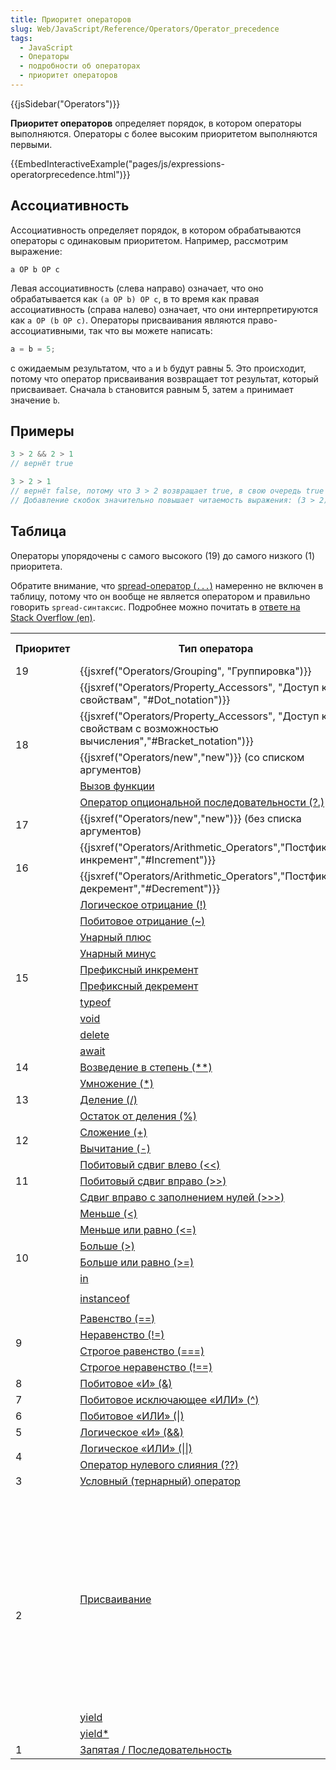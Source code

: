 ```yaml
---
title: Приоритет операторов
slug: Web/JavaScript/Reference/Operators/Operator_precedence
tags:
  - JavaScript
  - Операторы
  - подробности об операторах
  - приоритет операторов
---
```


{{jsSidebar("Operators")}}

**Приоритет операторов** определяет порядок, в котором операторы выполняются. Операторы с более высоким приоритетом выполняются первыми.

{{EmbedInteractiveExample("pages/js/expressions-operatorprecedence.html")}}

## Ассоциативность

Ассоциативность определяет порядок, в котором обрабатываются операторы с одинаковым приоритетом. Например, рассмотрим выражение:

```
a OP b OP c
```

Левая ассоциативность (слева направо) означает, что оно обрабатывается как `(a OP b) OP c`, в то время как правая ассоциативность (справа налево) означает, что они интерпретируются как `a OP (b OP c)`. Операторы присваивания являются право-ассоциативными, так что вы можете написать:

```js
a = b = 5;
```

с ожидаемым результатом, что `a` и `b` будут равны 5. Это происходит, потому что оператор присваивания возвращает тот результат, который присваивает. Сначала `b` становится равным 5, затем `a` принимает значение `b`.

## Примеры

```js
3 > 2 && 2 > 1
// вернёт true

3 > 2 > 1
// вернёт false, потому что 3 > 2 возвращает true, в свою очередь true > 1 вернёт false
// Добавление скобок значительно повышает читаемость выражения: (3 > 2) > 1
```

## Таблица

Операторы упорядочены с самого высокого (19) до самого низкого (1) приоритета.

Обратите внимание, что [spread-оператор (`...`)](/ru/docs/Web/JavaScript/Reference/Operators/Spread_syntax) намеренно не включен в таблицу, потому что он вообще не является оператором и правильно говорить `spread-синтаксис`. Подробнее можно почитать в [ответе на Stack Overflow (en)](https://stackoverflow.com/a/44934830/15378287).

<table class="fullwidth-table">
  <tbody>
    <tr>
      <th>Приоритет</th>
      <th>Тип оператора</th>
      <th>Ассоциативность</th>
      <th>Конкретные операторы</th>
    </tr>
    <tr>
      <td>19</td>
      <td>
        {{jsxref("Operators/Grouping", "Группировка")}}
      </td>
      <td>не определено</td>
      <td><code>( … )</code></td>
    </tr>
    <tr>
      <td rowspan="5">18</td>
      <td>
        {{jsxref("Operators/Property_Accessors", "Доступ к свойствам", "#Dot_notation")}}
      </td>
      <td rowspan="2">слева направо</td>
      <td><code>… . …</code></td>
    </tr>
    <tr>
      <td>
        {{jsxref("Operators/Property_Accessors", "Доступ к свойствам с возможностью вычисления","#Bracket_notation")}}
      </td>
      <td><code>… [ … ]</code></td>
    </tr>
    <tr>
      <td>
        {{jsxref("Operators/new","new")}} (со списком аргументов)
      </td>
      <td>не определено</td>
      <td><code>new … ( … )</code></td>
    </tr>
    <tr>
      <td>
        <a href="/ru/docs/Web/JavaScript/Guide/Functions">Вызов функции</a>
      </td>
      <td rowspan="2">слева направо</td>
      <td>
        <code>… ( <var>… </var>)</code>
      </td>
    </tr>
    <tr>
      <td>
        <a href="/ru/docs/Web/JavaScript/Reference/Operators/Optional_chaining"
          >Оператор опциональной последовательности (?.)</a
        >
      </td>
      <td><code>?.</code></td>
    </tr>
    <tr>
      <td>17</td>
      <td>
        {{jsxref("Operators/new","new")}} (без списка аргументов)
      </td>
      <td>справа налево</td>
      <td><code>new …</code></td>
    </tr>
    <tr>
      <td rowspan="2">16</td>
      <td>
        {{jsxref("Operators/Arithmetic_Operators","Постфиксный инкремент","#Increment")}}
      </td>
      <td rowspan="2">не определено</td>
      <td><code>… ++</code></td>
    </tr>
    <tr>
      <td>
        {{jsxref("Operators/Arithmetic_Operators","Постфиксный декремент","#Decrement")}}
      </td>
      <td><code>… --</code></td>
    </tr>
    <tr>
      <td rowspan="10">15</td>
      <td>
        <a
          href="/ru/docs/Web/JavaScript/Reference/Operators/Logical_Operators#Logical_NOT"
          >Логическое отрицание (!)</a
        >
      </td>
      <td rowspan="10">справа налево</td>
      <td><code>! …</code></td>
    </tr>
    <tr>
      <td>
        <a
          href="/ru/docs/Web/JavaScript/Reference/Operators/Bitwise_Operators#Bitwise_NOT"
          >Побитовое отрицание (~)</a
        >
      </td>
      <td><code>~ …</code></td>
    </tr>
    <tr>
      <td>
        <a
          href="/ru/docs/Web/JavaScript/Reference/Operators/Arithmetic_Operators#Unary_plus"
          >Унарный плюс</a
        >
      </td>
      <td><code>+ …</code></td>
    </tr>
    <tr>
      <td>
        <a
          href="/ru/docs/Web/JavaScript/Reference/Operators/Arithmetic_Operators#Unary_negation"
          >Унарный минус</a
        >
      </td>
      <td><code>- …</code></td>
    </tr>
    <tr>
      <td>
        <a
          href="/ru/docs/Web/JavaScript/Reference/Operators/Arithmetic_Operators#Increment"
          >Префиксный инкремент</a
        >
      </td>
      <td><code>++ …</code></td>
    </tr>
    <tr>
      <td>
        <a
          href="/ru/docs/Web/JavaScript/Reference/Operators/Arithmetic_Operators#Decrement"
          >Префиксный декремент</a
        >
      </td>
      <td><code>-- …</code></td>
    </tr>
    <tr>
      <td>
        <a href="/ru/docs/Web/JavaScript/Reference/Operators/typeof">typeof</a>
      </td>
      <td><code>typeof …</code></td>
    </tr>
    <tr>
      <td>
        <a href="/ru/docs/Web/JavaScript/Reference/Operators/void">void</a>
      </td>
      <td><code>void …</code></td>
    </tr>
    <tr>
      <td>
        <a href="/ru/docs/Web/JavaScript/Reference/Operators/delete">delete</a>
      </td>
      <td><code>delete …</code></td>
    </tr>
    <tr>
      <td>
        <a href="/ru/docs/Web/JavaScript/Reference/Operators/await">await</a>
      </td>
      <td><code>await …</code></td>
    </tr>
    <tr>
      <td>14</td>
      <td>
        <a
          href="/ru/docs/Web/JavaScript/Reference/Operators/Arithmetic_Operators#Exponentiation"
          >Возведение в степень (**)</a
        >
      </td>
      <td>справа налево</td>
      <td><code>… ** …</code></td>
    </tr>
    <tr>
      <td rowspan="3">13</td>
      <td>
        <a
          href="/ru/docs/Web/JavaScript/Reference/Operators/Arithmetic_Operators#Multiplication"
          >Умножение (*)</a
        >
      </td>
      <td rowspan="3">слева направо</td>
      <td><code>… * …</code></td>
    </tr>
    <tr>
      <td>
        <a
          href="/ru/docs/Web/JavaScript/Reference/Operators/Arithmetic_Operators#Division"
          >Деление (/)</a
        >
      </td>
      <td><code>… / …</code></td>
    </tr>
    <tr>
      <td>
        <a
          href="/ru/docs/Web/JavaScript/Reference/Operators/Arithmetic_Operators#Remainder"
          >Остаток от деления (%)</a
        >
      </td>
      <td><code>… % …</code></td>
    </tr>
    <tr>
      <td rowspan="2">12</td>
      <td>
        <a
          href="/ru/docs/Web/JavaScript/Reference/Operators/Arithmetic_Operators#Addition"
          >Сложение (+)</a
        >
      </td>
      <td rowspan="2">слева направо</td>
      <td><code>… + …</code></td>
    </tr>
    <tr>
      <td>
        <a
          href="/ru/docs/Web/JavaScript/Reference/Operators/Arithmetic_Operators#Subtraction"
          >Вычитание (-)</a
        >
      </td>
      <td><code>… - …</code></td>
    </tr>
    <tr>
      <td rowspan="3">11</td>
      <td>
        <a
          href="https://developer.mozilla.org/ru/docs/Web/JavaScript/Reference/Operators/Bitwise_Operators"
          >Побитовый сдвиг влево (&#x3C;&#x3C;)</a
        >
      </td>
      <td rowspan="3">слева направо</td>
      <td><code>… &#x3C;&#x3C; …</code></td>
    </tr>
    <tr>
      <td>
        <a href="/ru/docs/Web/JavaScript/Reference/Operators/Bitwise_Operators"
          >Побитовый сдвиг вправо (>>)</a
        >
      </td>
      <td><code>… >> …</code></td>
    </tr>
    <tr>
      <td>
        <a href="/ru/docs/Web/JavaScript/Reference/Operators/Bitwise_Operators"
          >Сдвиг вправо с заполнением нулей (>>>)</a
        >
      </td>
      <td><code>… >>> …</code></td>
    </tr>
    <tr>
      <td rowspan="6">10</td>
      <td>
        <a
          href="/ru/docs/Web/JavaScript/Reference/Operators/Comparison_Operators#Less_than_operator"
          >Меньше (&#x3C;)</a
        >
      </td>
      <td rowspan="6">слева направо</td>
      <td><code>… &#x3C; …</code></td>
    </tr>
    <tr>
      <td>
        <a
          href="/ru/docs/Web/JavaScript/Reference/Operators/Comparison_Operators#Less_than__or_equal_operator"
          >Меньше или равно (&#x3C;=)</a
        >
      </td>
      <td><code>… &#x3C;= …</code></td>
    </tr>
    <tr>
      <td>
        <a
          href="/ru/docs/Web/JavaScript/Reference/Operators/Comparison_Operators#Greater_than_operator"
          >Больше (>)</a
        >
      </td>
      <td><code>… > …</code></td>
    </tr>
    <tr>
      <td>
        <a
          href="/ru/docs/Web/JavaScript/Reference/Operators/Comparison_Operators#Greater_than_or_equal_operator"
          >Больше или равно (>=)</a
        >
      </td>
      <td><code>… >= …</code></td>
    </tr>
    <tr>
      <td><a href="/ru/docs/Web/JavaScript/Reference/Operators/in">in</a></td>
      <td><code>… in …</code></td>
    </tr>
    <tr>
      <td>
        <a href="/ru/docs/Web/JavaScript/Reference/Operators/instanceof"
          >instanceof</a
        >
      </td>
      <td><code>… instanceof …</code></td>
    </tr>
    <tr>
      <td rowspan="4">9</td>
      <td>
        <a
          href="/ru/docs/Web/JavaScript/Reference/Operators/Comparison_Operators#Equality"
          >Равенство (==)</a
        >
      </td>
      <td rowspan="4">слева направо</td>
      <td><code>… == …</code></td>
    </tr>
    <tr>
      <td>
        <a
          href="/ru/docs/Web/JavaScript/Reference/Operators/Comparison_Operators#Inequality"
          >Неравенство (!=)</a
        >
      </td>
      <td><code>… != …</code></td>
    </tr>
    <tr>
      <td>
        <a
          href="/ru/docs/Web/JavaScript/Reference/Operators/Comparison_Operators#Identity"
          >Строгое равенство (===)</a
        >
      </td>
      <td><code>… === …</code></td>
    </tr>
    <tr>
      <td>
        <a
          href="/ru/docs/Web/JavaScript/Reference/Operators/Comparison_Operators#Nonidentity"
          >Строгое неравенство (!==)</a
        >
      </td>
      <td><code>… !== …</code></td>
    </tr>
    <tr>
      <td>8</td>
      <td>
        <a
          href="/ru/docs/Web/JavaScript/Reference/Operators/Bitwise_Operators#Bitwise_AND"
          >Побитовое «И» (&#x26;)</a
        >
      </td>
      <td>слева направо</td>
      <td><code>… &#x26; …</code></td>
    </tr>
    <tr>
      <td>7</td>
      <td>
        <a
          href="/ru/docs/Web/JavaScript/Reference/Operators/Bitwise_Operators#Bitwise_XOR"
          >Побитовое исключающее «ИЛИ» (^)</a
        >
      </td>
      <td>слева направо</td>
      <td><code>… ^ …</code></td>
    </tr>
    <tr>
      <td>6</td>
      <td>
        <a
          href="/ru/docs/Web/JavaScript/Reference/Operators/Bitwise_Operators#Bitwise_OR"
          >Побитовое «ИЛИ» (|)</a
        >
      </td>
      <td>слева направо</td>
      <td><code>… | …</code></td>
    </tr>
    <tr>
      <td>5</td>
      <td>
        <a
          href="/ru/docs/Web/JavaScript/Reference/Operators/Logical_Operators#Logical_AND"
          >Логическое «И» (&#x26;&#x26;)</a
        >
      </td>
      <td>слева направо</td>
      <td><code>… &#x26;&#x26; …</code></td>
    </tr>
    <tr>
      <td rowspan="2">4</td>
      <td>
        <a
          href="/ru/docs/Web/JavaScript/Reference/Operators/Logical_Operators#Logical_OR"
          >Логическое «ИЛИ» (||)</a
        >
      </td>
      <td rowspan="2">слева направо</td>
      <td><code>… || …</code></td>
    </tr>
    <tr>
      <td>
        <a
          href="/ru/docs/Web/JavaScript/Reference/Operators/Nullish_coalescing_operator"
          >Оператор нулевого слияния (??)</a
        >
      </td>
      <td><code>… ?? …</code></td>
    </tr>
    <tr>
      <td>3</td>
      <td>
        <a
          href="/ru/docs/Web/JavaScript/Reference/Operators/Conditional_Operator"
          >Условный (тернарный) оператор</a
        >
      </td>
      <td>справа налево</td>
      <td><code>… ? … : …</code></td>
    </tr>
    <tr>
      <td rowspan="18">2</td>
      <td rowspan="16">
        <a
          href="/ru/docs/Web/JavaScript/Reference/Operators/Assignment_Operators"
          >Присваивание</a
        >
      </td>
      <td rowspan="16">справа налево</td>
      <td><code>… = …</code></td>
    </tr>
    <tr>
      <td><code>… += …</code></td>
    </tr>
    <tr>
      <td><code>… -= …</code></td>
    </tr>
    <tr>
      <td><code>… **= …</code></td>
    </tr>
    <tr>
      <td><code>… *= …</code></td>
    </tr>
    <tr>
      <td><code>… /= …</code></td>
    </tr>
    <tr>
      <td><code>… %= …</code></td>
    </tr>
    <tr>
      <td><code>… &#x3C;&#x3C;= …</code></td>
    </tr>
    <tr>
      <td><code>… >>= …</code></td>
    </tr>
    <tr>
      <td><code>… >>>= …</code></td>
    </tr>
    <tr>
      <td><code>… &#x26;= …</code></td>
    </tr>
    <tr>
      <td><code>… ^= …</code></td>
    </tr>
    <tr>
      <td><code>… |= …</code></td>
    </tr>
    <tr>
      <td><code>… &#x26;&#x26;= …</code></td>
    </tr>
    <tr>
      <td><code>… ||= …</code></td>
    </tr>
    <tr>
      <td><code>… ??= …</code></td>
    </tr>
    <tr>
      <td>
        <a href="/ru/docs/Web/JavaScript/Reference/Operators/yield">yield</a>
      </td>
      <td rowspan="2">справа налево</td>
      <td><code>yield …</code></td>
    </tr>
    <tr>
      <td>
        <a href="/ru/docs/Web/JavaScript/Reference/Operators/yield*">yield*</a>
      </td>
      <td><code>yield* …</code></td>
    </tr>
    <tr>
      <td>1</td>
      <td>
        <a href="/ru/docs/Web/JavaScript/Reference/Operators/Comma_Operator"
          >Запятая / Последовательность</a
        >
      </td>
      <td>слева направо</td>
      <td><code>… , …</code></td>
    </tr>
  </tbody>
</table>
